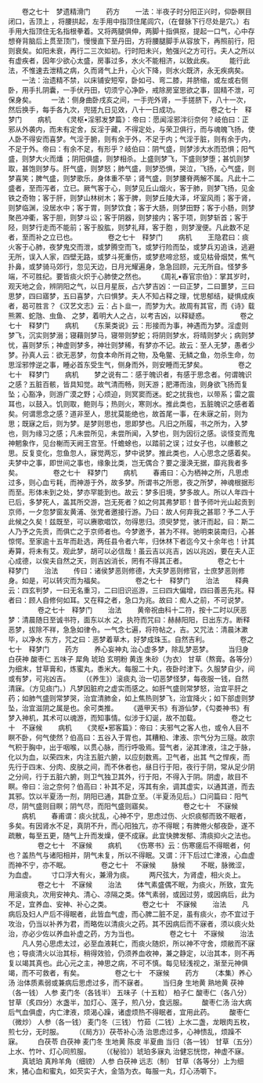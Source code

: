 <!-- { "loadSidebar": true } -->
　　卷之七十　梦遗精滑门
　　药方
　　一法：半夜子时分阳正兴时，仰卧瞑目闭口，舌顶上 ，将腰拱起，左手用中指顶住尾闾穴，（在督脉下行尽处是穴。）右手用大指顶住无名指根拳着。又将两腿俱伸，两脚十指俱抠，提起一口气，心中存想脊背脑后上贯至顶门，慢慢直下至丹田，方将腰腿脚手从容放下，再照前行，阳则衰矣。如阳未衰，再行二三次如初。行时阳未兴，勉强兴之方可行。夫人之所以有虚疾者，因年少欲心太盛，房事过多，水火不能相济，以致此疾。
　　能行此法，不惟速去泄精之病，久而肾气上升，心火下降，则水火既济，永无疾病矣。
　　一法：治遗精不禁，以床铺安短窄，卧如弓、弯二膝，并脐缩，或左或右侧卧，用手扎阴囊，一手伏丹田，切须宁心净卧，戒除房室思欲之事，固精不泄，可保身矣。
　　一法：侧身曲卧戌亥之间，一手兜外肾，一手搓脐下，八十一次，然后换手，每手各九次，兜搓九日见效，八十一日成功。
　　
　　卷之七十　释梦门
　　病机
　　《灵枢•淫邪发梦篇》：帝曰：愿闻淫邪泮衍奈何？岐伯曰：正邪从外袭内，而未有定舍，反淫于藏，不得定处，与荣卫俱行，而与魂魄飞扬，使人卧不得安而喜梦。气淫于腑，则有余于外，不足于内；气淫于脏，则有余于内，不足于外。帝曰：有余不足，有形乎？岐伯曰：阴气盛，则梦涉大水而恐惧；阳气盛，则梦大火而燔 ；阴阳俱盛，则梦相杀。上盛则梦飞，下盛则梦堕；甚饥则梦取，甚饱则梦与。肝气盛，则梦怒；肺气盛，则梦恐惧，哭泣，飞扬，心气盛，则梦喜笑；脾气盛，则梦歌乐，身体重不举；肾气盛，则梦腰脊两解不属。凡此十二盛者，至而泻者，立已。厥气客于心，则梦见丘山烟火，客于肺，则梦飞扬，见金铁之奇物；客于肝，则梦山林树木；客于脾，则梦丘陵大泽，坏室风雨；客于肾，则梦临渊，没居水中；客于胃，则梦饮食；客于大肠，则梦田野；客于小肠，则梦聚邑冲衢，客于胆，则梦斗讼；客于阴器，则梦接内；客于项，则梦斩首；客于陉，则梦行走而不能前；客于股肱，则梦礼拜，客于胞 ，则梦溲便。凡此数不足者，至而补之立已也。
　　
　　卷之七十　释梦门
　　病机
　　王隐君曰：痰火客于心肺，夜梦鬼交而泄，或梦腾空而飞，或梦行险而坠，或梦兵刃追诛，逃避无所，误入人家，四壁无路，或梦斗死重伤，或梦悲啼忿怒，或见枯骨烟焚，焦气扑鼻，或梦骑马郊行，忽见天边，日月光耀遍身，急急回顾，元无所自。怪梦多端，不可胜纪。要皆痰火炽于心肺使之然也。
　　《周礼•春官宗伯》：掌其岁时，观天地之会，辨阴阳之气，以日月星辰，占六梦吉凶：一曰正梦，二曰噩梦，三曰思梦，四曰寤梦，五曰喜梦，六曰惧梦。夫人不知占释之理，忧思郁结，疑惧成疾者，曷可胜言？《汉艺文志》云：占卜韭一，而梦为大。故周有其官，而《诗》载熊罴、蛇虺、虫鱼、 之梦，着明大人之占，以考吉凶，以释疑惑。
　　
　　卷之七十　释梦门
　　病机
　　《东莱类说》云：形接而为事，神遇而为梦。淫虚则梦飞，沉实则梦溺；寝藉则梦马，寝带则梦蛇；将阴则梦水，将晴则梦火；病则梦忧，喜则梦乐；神虚则梦多，神壮则梦稀，有梦亦不记。故云：至人无梦，愚者少梦。孙真人云：欲无恶梦，勿食本命所肖之物，及龟鳖、无鳞之鱼，勿杀生命，勿思淫邪悖逆之事，睡必首东受生气，侧身而外，则安睡而无梦矣。
　　
　　卷之七十　释梦门
　　病机
　　梦之说有二：感于魄识者，有感于思念者。何谓魄识之感？五脏百骸，皆具知觉。故气清而畅，则天游；肥滞而浊，则身欲飞扬而复坠；心豁净，则游广漠之野；心烦迫，则冥窦而迷。蛇之扰我也，以带系；雷之震耳也，以鼓入。饥则取，鲍则与；热则火，寒则水。推此类也，五脏魄识之感者着矣。何谓思念之感？道非至人，思扰莫能绝也，故首尾一事，在未寐之前，则为思；既寐之后，则为梦。是梦则思也，思即梦也。凡旧之所履，书之所为，入梦也，则为缘习之感；凡未尝所见，未尝所闻，入梦也，则为因衍之感。谈怪变而鬼神魍象作，见台榭而天阙王宫至。忏蟾蜍也，以踏前之误；过女子也，以瘗骸之思。反复变化，忽鱼忽人，寐觉两忘，梦中说梦。推此类也，人心思念之感着矣。夫梦中之事，即世间之事也，缘象比类，岂无偶合？要之漫涣无据，靡兆我者多矣。
　　
　　卷之七十　释梦门
　　病机
　　春甫曰：心为栖神之所，凡思虑过多，则心血亏耗，而神游于外，故多梦。所谓书之所思，夜之所梦，神魂根据形而至。形体未到之处，梦亦罕能到也。故云：梦多旧境，梦多故人。所以人年四十已后，多梦死人，盖其所交游，岂无死者？如之何其弗梦耶！昔予师叶光山起贡到京师，一夕忽梦窗友黄浦、张党者邀接行游。乃曰：故人何弃我之甚耶？予二人于此候之久矣！兹既至，可以赓歌唱饮，勿得思归。须臾梦觉，骇汗而起，曰：斯二人乃予之先贡，而俱亡之于京师者也。今梦邀予，甚为不祥。驰明束装南归，心甚惊愕。至家逾十五年而赴选，两任县令者六年，归休林下者迄今又十余年也！计其寿算，将未有艾。观此梦，胡可以必信哉！虽云吉以兆吉，凶以兆凶，要在夫人正心成德，以俟夫自然之天，则吉凶消长，罔有不得其正者。
　　
　　卷之七十　释梦门
　　治法
　　传曰：诸侯梦恶则修德，大夫梦恶则修官，士庶梦恶则修身。如是，可以转灾而为福矣。
　　
　　卷之七十　释梦门
　　治法
　　释典云：四玄判梦，一曰无名重习，二曰旧识巡游，三曰四大偏增，四曰善恶先兆。释者曰：顾人自修何如耳。又在释之者，急口为兆。故曰：痴人之前，不可说梦。
　　
　　卷之七十　释梦门
　　治法
　　黄帝祝由科十二符，按十二时以厌恶梦：清晨随日至诚书符，面东以水 之，执符而咒曰：赫赫阳阳，日出东方。断释恶梦，拔除不祥，急急如律令。一气念七遍，将符帖之，吉。又咒法：清晨沐漱毕，以净水 东方，咒之曰：恶梦着草木，好梦成珠玉。自然吉利。
　　
　　卷之七十　释梦门
　　药方
　　养心妄神丸 治心虚多梦，除乱梦恶梦。
　　当归身 白茯神 酸枣仁 五味子 犀角 琥珀 玄明粉 黄连 朱砂（为衣） 甘草（熬膏。各等分）为细末，甘草膏和，炼蜜丸，黍米大。每服二十丸，夜卧时津下。久服梦自少，间或有梦，可兆凶吉。
　　（《养生》）滚痰丸 治一切恶梦怪梦，每夜服一钱，自然清寐。（方见痰门。）凡梦因脏府之虚实而感之。如肝气盛则常梦怒，治宜平肝之药；如肺气盛则常梦哭，治宜清肺金，如上焦热则梦飞，治宜降火；如下部虚则梦坠，治宜滋阴之属是也。余可类推。
　　《遁甲天书》有游仙梦，《勾娄神书》有梦入神机，其术可以魂游，而知事情。似涉于幻诞，故不加载。
　　
　　卷之七十　不寐候
　　病机
　　《灵枢•邪客篇》：帝曰：夫邪气之客人也，或令人目不瞑不卧，何气使然？伯高曰：五谷入于胃也，其糟粕、津液、宗气分为三隧。故宗气积于胸中，出于咽喉，以贯心脉，而行呼吸焉。营气者，泌其津液，注之于脉，化以为血，以荣四末，内注五脏六腑，以应刻数焉。卫气者，出其 气之悍疾，而先行于四末、分肉、皮肤之间，而不休者也，昼日行于阳，夜行于阴，常从足少阴之分间，行于五脏六腑，则卫气独卫其外，行于阳，不得入于阴。阴虚，故目不瞑。帝曰：治之奈何？伯高曰：补其不足，泻其有余，调其虚实，以通其道，而去其邪。饮以半夏汤一剂，阴阳已通，其卧立至。（半夏汤见后。）口问篇曰：阳气尽，阴气盛则目瞑；阴气尽，而阳气盛则寤矣。
　　
　　卷之七十　不寐候
　　病机
　　春甫谓：痰火扰乱，心神不宁，思虑过伤、火炽痰郁而致不眠者，多矣。有因肾水不足，真阴不升，而心阳独亢，亦不得眠；有脾倦火郁夜卧，遂不疏散，每至五更，随气上升而发燥，便不成寐。此宜快脾发郁、清痰抑火之法也。
　　
　　卷之七十　不寐候
　　病机
　　《伤寒书》云：伤寒瘥后不得眠者，何也？盖热气与诸阳相并，阴气未复，所以不得眠。又谓：汗下后过亡津液，心血虚而神不宁，亦不眠。
　　
　　卷之七十　不寐候
　　脉候
　　不眠，脉微涩，为血虚。
　　寸口浮大有火，兼滑为痰。
　　两尺弦大，为肾虚，相火炎上。
　　
　　卷之七十　不寐候
　　治法
　　体气素盛偶不眠，为痰火，所致，宜先用滚痰丸，次用安神丸、清心、凉隔之类。体气素弱，或因过劳，或因病后，此为不足，宜养血、安神、补心之类。
　　
　　卷之七十　不寐候
　　治法
　　凡病后及妇人产后不得眠者，此皆血气虚，而心脾二脏不足，虽有痰火，亦不宜过于攻治，仍当以补养为君，而略佐以清痰火之药。其不因病后而不寐者，须以痰火处治，亦必少佐以养血补虚之药，方为当也。
　　
　　卷之七十　不寐候
　　治法
　　凡人劳心思虑太过，必至血液耗亡，而痰火随炽，所以神不守舍，烦敝而不寐也；导痰清火以治其标，稍得效验，仍须养血收神，兼之静定，以治其本，则不再复以竭其真也。此心元之主，神思之病，不可不慎。每见轻浅视之，渐至元神俱竭，而不可救者，有矣。
　　
　　卷之七十　不寐候
　　药方
　　（本集）养心汤 治体质素弱或兼病后思虑过多，而不寐者。
　　当归身 生地黄 熟地黄 茯神（各一钱） 人参 麦门冬（各钱半） 五味子（十五粒） 柏子仁 酸枣仁（各八分） 甘草（炙四分）水盏半，加灯心、莲子，煎八分，食远服。
　　酸枣仁汤 治大病后气血俱虚，内亡津液，烦渴心躁，诸虚烦热不得眠者，宜用此药。
　　酸枣仁（微炒） 人参（各一钱） 麦门冬（三钱） 竹茹（二钱）上水二盏，龙眼肉五枚，煎七分，无时服。
　　（《局方》）茯苓补心汤 治思虑过多，心神愦乱，烦躁不寐。
　　白茯苓 白茯神 麦门冬 生地黄 陈皮 半夏曲 当归（各一钱） 甘草（五分）上水、竹叶、灯心同煎服。
　　（《秘验》）琥珀多寐丸 治健忘恍惚，神虚不寐。
　　真琥珀 真羚羊角（细镑） 人参 白茯神 远志（制） 甘草（各等分）上为细末，猪心血和蜜丸，如芡实子大，金箔为衣。每服一丸，灯心汤嚼下。

